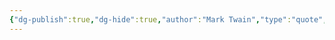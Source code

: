 ```yaml
---
{"dg-publish":true,"dg-hide":true,"author":"Mark Twain","type":"quote","genre":"motivation","tags":["motivation"],"title":"Continuous improvement is better than delayed perfection","permalink":"/continuous-improvement-is-better-than-delayed-perfection/","hide":true,"dgPassFrontmatter":true}
---
```


